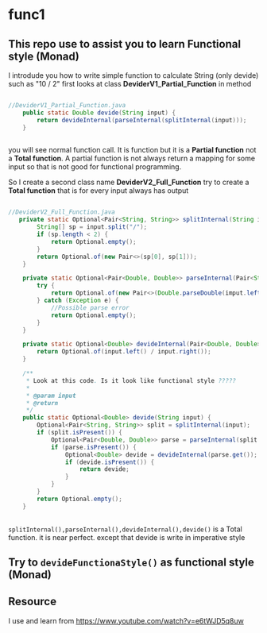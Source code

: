# func1
## This repo use to assist you to learn Functional style (Monad)
I introdude you how to write simple function to calculate String (only devide) such as "10 / 2"
first looks at class **DeviderV1_Partial_Function** in method
```java

//DeviderV1_Partial_Function.java
    public static Double devide(String input) {
        return devideInternal(parseInternal(splitInternal(input)));
    }
    
```
you will see normal function call. It is function but it is a **Partial function** not a **Total function**.
A partial function is not always return a mapping for some input so that is not good for functional programming.

So I create a second class name **DeviderV2_Full_Function** try to create a **Total function** that is for every input always has output

```java

//DeviderV2_Full_Function.java
   private static Optional<Pair<String, String>> splitInternal(String input) {
        String[] sp = input.split("/");
        if (sp.length < 2) {
            return Optional.empty();
        }
        return Optional.of(new Pair<>(sp[0], sp[1]));
    }

    private static Optional<Pair<Double, Double>> parseInternal(Pair<String, String> imput) {
        try {
            return Optional.of(new Pair<>(Double.parseDouble(imput.left()), Double.parseDouble(imput.right())));
        } catch (Exception e) {
            //Possible parse error
            return Optional.empty();
        }
    }

    private static Optional<Double> devideInternal(Pair<Double, Double> input) {
        return Optional.of(input.left() / input.right());
    }

    /**
     * Look at this code. Is it look like functional style ?????
     *
     * @param input
     * @return
     */
    public static Optional<Double> devide(String input) {
        Optional<Pair<String, String>> split = splitInternal(input);
        if (split.isPresent()) {
            Optional<Pair<Double, Double>> parse = parseInternal(split.get());
            if (parse.isPresent()) {
                Optional<Double> devide = devideInternal(parse.get());
                if (devide.isPresent()) {
                    return devide;
                }
            }
        }
        return Optional.empty();
    }
    
```



`splitInternal(),parseInternal(),devideInternal(),devide()` is a Total function. it is near perfect. except that devide is write in imperative style
    
 ## Try to `devideFunctionaStyle()` as functional style (Monad)
 
## Resource 
I use and learn from 
https://www.youtube.com/watch?v=e6tWJD5q8uw
    
 
    
